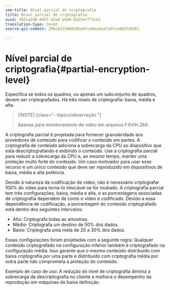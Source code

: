```yaml
---
seo-title: Nível parcial de criptografia
title: Nível parcial de criptografia
uuid: 462ca2d0-0d37-43a8-b8a0-8a25ecf73ce1
translation-type: tm+mt
source-git-commit: 29bc8323460d9be0fce66cbea7c6fce46df20d61

---
```



# Nível parcial de criptografia{#partial-encryption-level}

Especifica se todos os quadros, ou apenas um subconjunto de quadros, devem ser criptografados. Há três níveis de criptografia: baixa, média e alta.

>[!NOTE] {class=&quot;- tópico/observação &quot;}
>
>Apenas para monitoramento de vídeo em arquivos F4V/H.264.

A criptografia parcial é projetada para fornecer granularidade aos provedores de conteúdo para codificar o conteúdo em partes. A criptografia de conteúdo adiciona a sobrecarga da CPU ao dispositivo que está descriptografando e exibindo o conteúdo. Use a criptografia parcial para reduzir a sobrecarga da CPU e, ao mesmo tempo, manter uma proteção muito forte do conteúdo. Um caso motivador para usar esse recurso é um único conteúdo que deve ser reproduzido em dispositivos de baixa, média e alta potência.

Devido à natureza da codificação de vídeo, não é necessário criptografar 100% do vídeo para torná-lo intocável se for roubado. A criptografia parcial tem três configurações, baixa, média e alta, e as porcentagens associadas de criptografia dependem de como o vídeo é codificado. Devido a essa dependência de codificação, a porcentagem do conteúdo criptografado está dentro dos seguintes intervalos:

* Alto: Criptografa todas as amostras.
* Médio: Criptografa um destino de 50% dos dados.
* Baixo: Criptografa uma meta de 20 a 30% dos dados.

Essas configurações foram projetadas com a seguinte regra: Qualquer conteúdo criptografado na configuração inferior também é criptografado na configuração média. Isso garante que o mesmo conteúdo distribuído com baixa criptografia por uma parte e distribuído com criptografia média por outra parte não comprometa a proteção do conteúdo.

Exemplo de caso de uso: A redução do nível de criptografia diminui a sobrecarga da descriptografia no cliente e melhora o desempenho da reprodução em máquinas de baixa definição.
